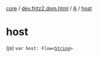[core](../../index.md) / [dev.fritz2.dom.html](../index.md) / [A](index.md) / [host](./host.md)

# host

(js) `var host: Flow<`[`String`](https://kotlinlang.org/api/latest/jvm/stdlib/kotlin/-string/index.html)`>`